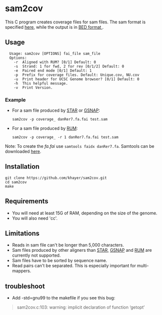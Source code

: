 # sam2cov

This C program creates coverage files for sam files. The sam format is specified [here](http://samtools.sourceforge.net/SAMv1.pdf), while the output is in [BED format ](http://genome.ucsc.edu/FAQ/FAQformat.html#format1).

## Usage

      Usage: sam2cov [OPTIONS] fai_file sam_file
      Options:
        -r  Aligned with RUM? [0/1] Default: 0
        -s  Strand: 1 for fwd, 2 for rev [0/1/2] Default: 0
        -e  Paired end mode [0/1] Default: 1
        -p  Prefix for coverage files. Default: Unique.cov, NU.cov
        -u  Print header for UCSC Genome browser? [0/1] Default: 0
        -h  This helpful message.
        -v  Print Version.

### Example

* For a sam file produced by [STAR](https://code.google.com/p/rna-star/) or [GSNAP](http://research-pub.gene.com/gmap/):

    `sam2cov -p coverage_ danRer7.fa.fai test.sam`

* For a sam file produced by [RUM](http://cbil.upenn.edu/RUM/):

    `sam2cov -p coverage_ -r 1 danRer7.fa.fai test.sam`

Note: To create the *fa.fai* use `samtools faidx danRer7.fa`. Samtools can be downloaded [here](http://samtools.sourceforge.net/).

## Installation

    git clone https://github.com/khayer/sam2cov.git
    cd sam2cov
    make

## Requirements

* You will need at least 15G of RAM, depending on the size of the genome.
* You will also need 'cc'.

## Limitations

* Reads in sam file can't be longer than 5,000 characters.
* Sam files produced by other aligners than [STAR](https://code.google.com/p/rna-star/), [GSNAP](http://research-pub.gene.com/gmap/) and [RUM](http://cbil.upenn.edu/RUM/) are currently not supported.
* Sam files have to be sorted by sequence name.
* Read pairs can't be separated. This is especially important for multi-mappers.

## troubleshoot

* Add -std=gnu99 to the makefile if you see this bug:

> sam2cov.c:103: warning: implicit declaration of function ‘getopt’